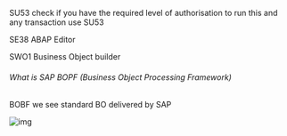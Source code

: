 SU53 check if you have the required level of authorisation to run this and any transaction use SU53



SE38  ABAP Editor



SWO1  Business Object builder 



###### What is SAP BOPF (Business Object Processing Framework)

BOBF  we see standard BO delivered by SAP

![img](https://i.stechies.com/650x377/userfiles/images/BOPF_st.jpg)